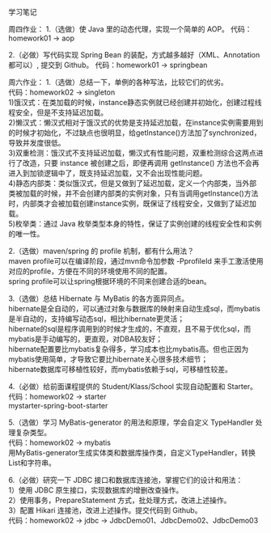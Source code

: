 学习笔记

周四作业：
1.（选做）使 Java 里的动态代理，实现一个简单的 AOP。
代码：homework01 -> aop

2.（必做）写代码实现 Spring Bean 的装配，方式越多越好（XML、Annotation 都可以）, 提交到 Github。
代码：homework01 -> springbean


周六作业：
1.（选做）总结一下，单例的各种写法，比较它们的优劣。  
代码：homework02 -> singleton  
1)饿汉式：在类加载的时候，instance静态实例就已经创建并初始化，创建过程线程安全，但是不支持延迟加载。  
2)懒汉式：懒汉式相对于饿汉式的优势是支持延迟加载，在instance实例需要用到的时候才初始化，不过缺点也很明显，给getInstance()方法加了synchronized，导致并发度很低。  
3)双重检测：饿汉式不支持延迟加载，懒汉式有性能问题，双重检测综合这两点进行了改造，只要 instance 被创建之后，即便再调用 getInstance() 方法也不会再进入到加锁逻辑中了，既支持延迟加载，又不会出现性能问题。  
4)静态内部类：类似饿汉式，但是又做到了延迟加载，定义一个内部类，当外部类被加载的时候，并不会创建内部类的实例对象，只有当调用getInstance()方法时，内部类才会被加载创建instance实例，既保证了线程安全，又做到了延迟加载。  
5)枚举类：通过 Java 枚举类型本身的特性，保证了实例创建的线程安全性和实例的唯一性。  

2.（选做）maven/spring 的 profile 机制，都有什么用法？  
maven profile可以在编译阶段，通过mvn命令加参数 -PprofileId 来手工激活使用对应的profile，方便在不同的环境使用不同的配置。  
spring profile可以让spring根据环境的不同来创建合适的bean。  

3.（选做）总结 Hibernate 与 MyBatis 的各方面异同点。  
hibernate是全自动的，可以通过对象与数据库的映射来自动生成sql，而mybatis是半自动的，支持编写动态sql，相比hibernate更灵活；  
hibernate的sql是程序调用到的时候才生成的，不直观，且不易于优化sql，而mybatis是手动编写的，更直观，对DBA较友好；  
hibernate配置要比mybatis复杂得多，学习成本也比mybatis高。但也正因为mybatis使用简单，才导致它要比hibernate关心很多技术细节；  
hibernate数据库可移植性较好，而mybatis依赖于sql，可移植性较差。  

4.（必做）给前面课程提供的 Student/Klass/School 实现自动配置和 Starter。  
代码：homework02 -> starter  
      mystarter-spring-boot-starter  
      
5.（选做）学习 MyBatis-generator 的用法和原理，学会自定义 TypeHandler 处理复杂类型。  
代码：homework02 -> mybatis  
用MyBatis-generator生成实体类和数据库操作类，自定义TypeHandler，转换List和字符串。  

6.（必做）研究一下 JDBC 接口和数据库连接池，掌握它们的设计和用法：  
1）使用 JDBC 原生接口，实现数据库的增删改查操作。  
2）使用事务，PrepareStatement 方式，批处理方式，改进上述操作。  
3）配置 Hikari 连接池，改进上述操作。提交代码到 Github。  
代码：homework02 -> jdbc -> JdbcDemo01、JdbcDemo02、JdbcDemo03
